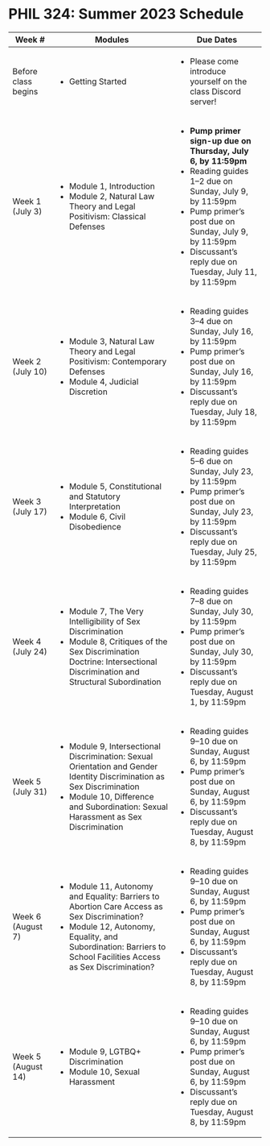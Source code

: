# PHIL 324: Summer 2023 Schedule

| Week # |  Modules | Due Dates |
|--------|----------|-------------|
| Before class begins | <ul><li>Getting Started</li></ul> | <ul><li>Please come introduce yourself on the class Discord server!</li></ul> |
| Week 1 (July 3) |  <ul><li>Module 1, Introduction</li><li>Module 2, Natural Law Theory and Legal Positivism: Classical Defenses</li></ul> | <ul><li><strong>Pump primer sign-up due on Thursday, July 6, by 11:59pm</strong></li><li>Reading guides 1–2 due on Sunday, July 9, by 11:59pm</li><li>Pump primer’s post due on Sunday, July 9, by 11:59pm<li>Discussant’s reply due on Tuesday, July 11, by 11:59pm</li></ul> |
| Week 2 (July 10) |  <ul><li>Module 3, Natural Law Theory and Legal Positivism: Contemporary Defenses</li><li>Module 4, Judicial Discretion</li></ul> | <ul><li>Reading guides 3–4 due on Sunday, July 16, by 11:59pm</li><li>Pump primer’s post due on Sunday, July 16, by 11:59pm<li>Discussant’s reply due on Tuesday, July 18, by 11:59pm</li></ul> |
| Week 3 (July 17) |  <ul><li>Module 5, Constitutional and Statutory Interpretation</li><li>Module 6, Civil Disobedience</li></ul> | <ul><li>Reading guides 5–6 due on Sunday, July 23, by 11:59pm</li><li>Pump primer’s post due on Sunday, July 23, by 11:59pm<li>Discussant’s reply due on Tuesday, July 25, by 11:59pm</li></ul> |
| Week 4 (July 24) |  <ul><li>Module 7, The Very Intelligibility of Sex Discrimination</li><li>Module 8, Critiques of the Sex Discrimination Doctrine: Intersectional Discrimination and Structural Subordination</li></ul> | <ul><li>Reading guides 7–8 due on Sunday, July 30, by 11:59pm</li><li>Pump primer’s post due on Sunday, July 30, by 11:59pm<li>Discussant’s reply due on Tuesday, August 1, by 11:59pm</li></ul> |
| Week 5 (July 31) |  <ul><li>Module 9, Intersectional Discrimination: Sexual Orientation and Gender Identity Discrimination as Sex Discrimination</li><li>Module 10, Difference and Subordination: Sexual Harassment as Sex Discrimination</li></ul> | <ul><li>Reading guides 9–10 due on Sunday, August 6, by 11:59pm</li><li>Pump primer’s post due on Sunday, August 6, by 11:59pm<li>Discussant’s reply due on Tuesday, August 8, by 11:59pm</li></ul> |
| Week 6 (August 7) |  <ul><li>Module 11, Autonomy and Equality: Barriers to Abortion Care Access as Sex Discrimination?</li><li>Module 12, Autonomy, Equality, and Subordination: Barriers to School Facilities Access as Sex Discrimination?</li></ul> | <ul><li>Reading guides 9–10 due on Sunday, August 6, by 11:59pm</li><li>Pump primer’s post due on Sunday, August 6, by 11:59pm<li>Discussant’s reply due on Tuesday, August 8, by 11:59pm</li></ul> |
| Week 5 (August 14) |  <ul><li>Module 9, LGTBQ+ Discrimination</li><li>Module 10, Sexual Harassment</li></ul> | <ul><li>Reading guides 9–10 due on Sunday, August 6, by 11:59pm</li><li>Pump primer’s post due on Sunday, August 6, by 11:59pm<li>Discussant’s reply due on Tuesday, August 8, by 11:59pm</li></ul> |